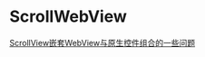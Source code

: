 # ScrollWebView
[ScrollView嵌套WebView与原生控件组合的一些问题](https://blog.csdn.net/ysy950803/article/details/86657790)
